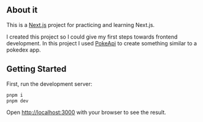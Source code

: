 ## About it

This is a [Next.js](https://nextjs.org/) project for practicing and learning Next.js.

I created this project so I could give my first steps towards frontend development.
In this project I used [PokeApi](https://pokeapi.co/) to create something similar to a pokedex app.

## Getting Started

First, run the development server:

```bash
pnpm i
pnpm dev
```

Open [http://localhost:3000](http://localhost:3000) with your browser to see the result.